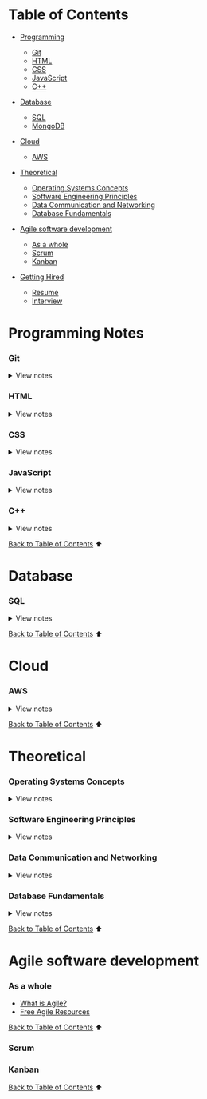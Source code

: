 # Table of Contents

- [Programming](#programming-notes)
    - [Git](#git)
    - [HTML](#html)
    - [CSS](#css)
    - [JavaScript](#javascript)
    - [C++](#c)

- [Database](#database)
    - [SQL](#sql)
    - [MongoDB](#mongodb)

- [Cloud](#cloud)
    - [AWS](#aws)

- [Theoretical](#theoretical)
    - [Operating Systems Concepts](#operating-systems-concepts)
    - [Software Engineering Principles](#software-engineering-principles)
    - [Data Communication and Networking](#data-communication-and-networking)
    - [Database Fundamentals](#database-fundamentals)

- [Agile software development](#agile-software-development)
    - [As a whole](#as-a-whole)
    - [Scrum](#scrum)
    - [Kanban](#kanban)

- [Getting Hired](#getting-hired)
    - [Resume](#resume)
    - [Interview](#interview)

# Programming Notes
### Git

<details>
<summary>View notes</summary>
<ul>
  <li><a href="sections/git/gitcommand.md">Commands</a></li>
  <li><a href="sections/git/gitclone.md">Clone a repository</a></li>
  <li><a href="sections/git/branch.md">Branch</a></li>
</ul>
</details>

### HTML

<details>
<summary>View notes</summary>
<ul>
  <li><a href="sections/html/linking.md">Linking a file</a></li>
  <li><a href="sections/html/table.md">Creating a table</a></li>
  <li><a href="sections/html/form.md">Creating a Form</a></li>
</ul>
</details>

### CSS

<details>
<summary>View notes</summary>
<ul>
  <li><a href="sections/css/flexbox.md">Flexbox</a></li>
  <li><a href="sections/css/grid.md">Grid</a></li>
  <li><a href="sections/css/positioning.md">Positioning</a></li>
  <li><a href="sections/css/pseudo-classes.md">Pseudo-classes</a></li>
  <li><a href="sections/css/pseudo-elements.md">Pseudo-elements</a></li>
  <li><a href="sections/css/selectors.md">Selectors</a></li>
</ul>
</details>

### JavaScript

<details>
<summary>View notes</summary>
<ul>
  <li>
    Basics
    <ul>
      <li><a href="https://learnxinyminutes.com/docs/javascript/">Refresher on the fundamentals</a></li>
    </ul>
  </li>
  <li>
    Linting
    <ul>
      <li><a href="sections/javascript/eslint.md">Eslint Setup</a></li>
      <li><a href="sections/javascript/prettier.md">Prettier Setup</a></li>
    </ul>
  </li>
  <li>
    Organizing JavaScript Code
    <ul>
      <li><a href="sections/javascript/object-dp.md">Objects And Object Constructors</a></li>
      <li><a href="sections/javascript/factory.md">Factory Functions And The Module Pattern</a></li>
    </ul>
  </li>
  <li>
    JavaScript in the Real World
    <ul>
      <li><a href="sections/javascript/dom.md">DOM</a></li>
    </ul>
  </li>
  <li>
    Asynchronous JavaScript and APIs
    <ul>
      <li><a href="sections/javascript/callbacks.md">Callbacks</a></li>
    </ul>
  </li>
  <li>
    Testing JavaScript
    <ul>
      <li><a href="sections/javascript/jest.md">Jest</a></li>
    </ul>
  </li>
  <li>
    React JS
    <ul>
      <li><a href="sections/javascript/reactjs.md">React JS</a></li>
    </ul>
  </li>
</ul>
</details>

### C++

<details>
<summary>View notes</summary>

- [Basics](sections/cpp/basics.md)
- [Advanced Functions](sections/cpp/functions.md)
- [Multidimensional Arrays](sections/cpp/multiarray.md)
- [Pointers](sections/cpp/pointers.md)
- [Structures](sections/cpp/structures.md)
- [Objects and Classes](sections/cpp/objects-classes.md)
- [File stream input and output](sections/cpp/file-stream.md)
- [GUI](sections/cpp/gui.md)

</details>

[Back to Table of Contents](#table-of-contents) ⬆

# Database

### SQL

<details>
<summary>View notes</summary>

- [Retrieving Data Using SQL the SQL SELECT statement](sections/db/sql/select.md)
- [Restricting and Sorting Data](sections/db/sql/sorting.md)
- [Single-Row Functions](sections/db/sql/singlerf.md)
- [Group Functions](sections/db/sql/group-functions.md)

</details>

[Back to Table of Contents](#table-of-contents) ⬆
# Cloud

### AWS

<details>
<summary>View notes</summary>

- [Certification](sections/cloud/cert.md)

</details>

[Back to Table of Contents](#table-of-contents) ⬆
# Theoretical

### Operating Systems Concepts

<details>
<summary>View notes</summary>

- [Overview](sections/theo/os/overview.md)
- [Process Description and Control](sections/theo/os/processdc.md)
- [Concurrency - Mutual Exclusion](sections/theo/os/mutex.md)
- [Concurrency-Deadlock and Starvation](sections/theo/os/deadlock.md)
- [Uniprocessor Scheduling](sections/theo/os/scheduling.md)
- [Memory Management](sections/theo/os/memory.md)
- [Virtual Memory](sections/theo/os/virtual-memory.md)
- [I/O Management & Disk Scheduling](sections/theo/os/io.md)
- [File Management](sections/theo/os/file.md)

</details>

### Software Engineering Principles

<details>
<summary>View notes</summary>

- [Introduction](sections/theo/sep/intro.md)
- [Software Processes](sections/theo/sep/process.md)
- [Agile Software Development](sections/theo/sep/agile.md)
- [Requirements engineering](sections/theo/sep/requirements.md)
- [System modelling](sections/theo/sep/system-modeling.md)
- [Architectural design](sections/theo/sep/architectural-design.md)
- [Design and implementation](sections/theo/sep/design-implementation.md)
- [Software testing](sections/theo/sep/testing.md)

</details>

### Data Communication and Networking

<details>
<summary>View notes</summary>

- Modules 1 - 3: Basic Network Connectivity and Communications
    - [Module 1: Networking Today](sections/theo/networking/module1.md)
    - [Module 2: Basic Switch and End Device Configuration](sections/theo/networking/module2.md)
    - [Module 3: Protocols and Models](sections/theo/networking/module3.md)
- Modules 4 - 7: Ethernet Concepts
    - [Module 4: Physical Layer](sections/theo/networking/module4.md)
    - [Module 5: Number Systems](sections/theo/networking/module5.md)
    - [Module 6: Data Link Layer](sections/theo/networking/module6.md)
    - [Module 7: Ethernet Switching](sections/theo/networking/module7.md)
- Modules 8 - 10: Communicating Between Networks

- Modules 11 - 13: IP Addressing

- Modules 14 - 15: Network Application Communications

- Modules 16 - 17: Building and Securing a Small Network

</details>

### Database Fundamentals

<details>
<summary>View notes</summary>

- [Introduction](sections/theo/dbf/introduction.md)
- [Environment](sections/theo/dbf/environoment.md)
- [SQL](sections/theo/dbf/sql.md)
- [Relational model concept](sections/theo/dbf/relational-model-concept.md)
- [Data modeling](sections/theo/dbf/data-modeling.md)
- [Database design](sections/theo/dbf/database-design.md)
- [Normalization](sections/theo/dbf/normalization.md)

</details>

[Back to Table of Contents](#table-of-contents) ⬆
# Agile software development

### As a whole

- [What is Agile?](sections/agile/what-is-agile.md)
- [Free Agile Resources](sections/agile/free-agile-resources.md)

[Back to Table of Contents](#table-of-contents) ⬆
### Scrum

### Kanban

[Back to Table of Contents](#table-of-contents) ⬆